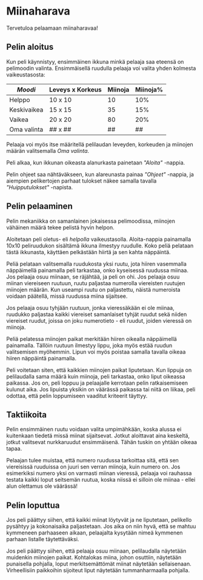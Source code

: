 # Miinaharava

Tervetuloa pelaamaan miinaharavaa!

## Pelin aloitus

Kun peli käynnistyy, ensimmäinen ikkuna minkä pelaaja saa eteensä on pelimoodin valinta. Ensimmäisellä ruudulla pelaaja voi valita yhden kolmesta vaikeustasosta:

| *Moodi* | Leveys x Korkeus | Miinoja | Miinoja% |
|--------|---------|----|-----|
| Helppo | 10 x 10 | 10 | 10% |
| Keskivaikea | 15 x 15 | 35 | 15% |
| Vaikea | 20 x 20 | 80 | 20% |
| Oma valinta | ## x ## | ## | ## |

Pelaaja voi myös itse määritellä pelilaudan leveyden, korkeuden ja miinojen määrän valitsemalla *Oma valinta*.

Peli alkaa, kun ikkunan oikeasta alanurkasta painetaan *"Aloita"* -nappia.

Pelin ohjeet saa nähtäväkseen, kun alareunasta painaa *"Ohjeet"* -nappia, ja aiempien pelikertojen parhaat tulokset näkee samalla tavalla *"Huipputulokset"* -napista.


## Pelin pelaaminen

Pelin mekaniikka on samanlainen jokaisessa pelimoodissa, miinojen vähäinen määrä tekee pelistä hyvin helpon.

Aloitetaan peli oletus- eli *helpolla* vaikeustasolla. Aloita-nappia painamalla 10x10 peliruudukon sisältämä ikkuna ilmestyy ruudulle. Koko peliä pelataan tästä ikkunasta, käyttäen pelkästään hiirtä ja sen kahta näppäintä.

Peliä pelataan valitsemalla ruudukosta yksi ruutu, jota hiiren vasemmalla näppäimellä painamalla peli tarkastaa, onko kyseisessä ruudussa miinaa. Jos pelaaja osuu miinaan, se räjähtää, ja peli on ohi. Jos pelaaja osuu miinan viereiseen ruutuun, ruutu paljastaa numerolla viereisten ruutujen miinojen määrän. Kun useampi ruutu on paljastettu, näistä numeroista voidaan päätellä, missä ruudussa miina sijaitsee.

Jos pelaaja osuu tyhjään ruutuun, jonka vieressäkään ei ole miinaa, ruudukko paljastaa kaikki viereiset samanlaiset tyhjät ruudut sekä niiden viereiset ruudut, joissa on joku numerotieto - eli ruudut, joiden vieressä on miinoja.

Peliä pelatessa miinojen paikat merkitään hiiren oikealla näppäimellä painamalla. Tällöin ruutuun ilmestyy lippu, joka myös estää ruudun valitsemisen myöhemmin. Lipun voi myös poistaa samalla tavalla oikeaa hiiren näppäintä painamalla.

Peli voitetaan siten, että kaikkien miinojen paikat liputetaan. Kun lippuja on pelilaudalla sama määrä kuin miinoja, peli tarkastaa, onko liput oikeassa paikassa. Jos on, peli loppuu ja pelaajalle kerrotaan pelin ratkaisemiseen kulunut aika. Jos lipuista yksikin on väärässä paikassa tai niitä on liikaa, peli odottaa, että pelin loppumiseen vaaditut kriteerit täyttyy.

## Taktiikoita

Pelin ensimmäinen ruutu voidaan valita umpimähkään, koska alussa ei kuitenkaan tiedetä missä miinat sijaitsevat. Jotkut aloittavat aina keskeltä, jotkut valitsevat nurkkaruudut ensimmäisenä. Tähän tuskin on yhtään oikeaa tapaa.

Pelaajan tulee muistaa, että numero ruudussa tarkoittaa sitä, että sen viereisissä ruuduissa on juuri sen verran miinoja, kuin numero on. Jos esimerkiksi numero yksi on varmasti miinan vieressä, pelaaja voi rauhassa testata kaikki loput seitsemän ruutua, koska niissä ei silloin ole miinaa - ellei alun olettamus ole väärässä!

## Pelin loputtua

Jos peli päättyy siihen, että kaikki miinat löytyvät ja ne liputetaan, pelikello pysähtyy ja kokonaisaika paljastetaan. Jos aika on niin hyvä, että se mahtuu kymmeneen parhaaseen aikaan, pelaajalta kysytään nimeä kymmenen parhaan listalle täytettäväksi.

Jos peli päättyy siihen, että pelaaja osuu miinaan, pelilaudalla näytetään muidenkin miinojen paikat. Kohtalokas miina, johon osuttiin, näytetään punaisella pohjalla, loput merkitsemättömät miinat näytetään sellaisenaan. Virheellisiin paikkoihin sijoiteut liput näytetään tummanharmaalla pohjalla.

